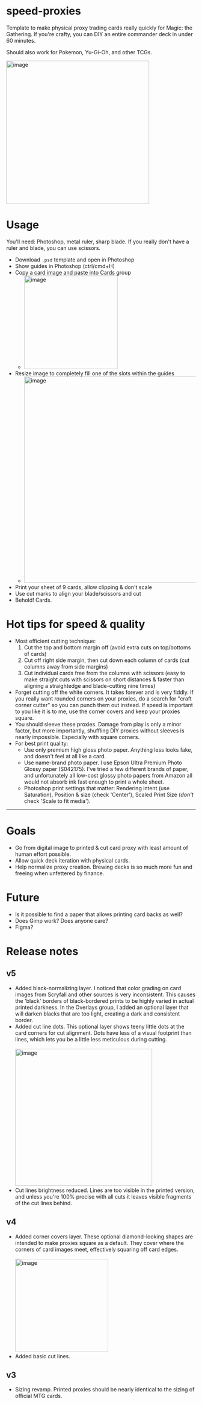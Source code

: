# speed-proxies
Template to make physical proxy trading cards really quickly for Magic: the Gathering.  If you're crafty, you can DIY an entire commander deck in under 60 minutes.

Should also work for Pokemon, Yu-Gi-Oh, and other TCGs.

<img width="380" alt="image" src="https://github.com/thanexor/speed-proxies/assets/199630/9e340452-fa77-4154-9882-45b870174d77">


# Usage
You'll need: Photoshop, metal ruler, sharp blade.  If you really don't have a ruler and blade, you can use scissors.

* Download `.psd` template and open in Photoshop
* Show guides in Photoshop (ctrl/cmd+H)
* Copy a card image and paste into Cards group
  * <img width="248" alt="image" src="https://github.com/thanexor/speed-proxies/assets/199630/76ed7b34-2960-4e54-8d3a-3d8f29ce2156">
* Resize image to completely fill one of the slots within the guides
  * <img width="548" alt="image" src="https://github.com/thanexor/speed-proxies/assets/199630/0c29a8af-9476-4c69-bdbb-8e639a78c7e7">
* Print your sheet of 9 cards, allow clipping & don't scale
* Use cut marks to align your blade/scissors and cut
* Behold!  Cards.

# Hot tips for speed & quality
* Most efficient cutting technique:
  1. Cut the top and bottom margin off (avoid extra cuts on top/bottoms of cards)
  2. Cut off right side margin, then cut down each column of cards (cut columns away from side margins)
  3. Cut individual cards free from the columns with scissors (easy to make straight cuts with scissors on short distances & faster than aligning a straightedge and blade-cutting nine times)
* Forget cutting off the white corners.  It takes forever and is very fiddly.  If you really want rounded corners on your proxies, do a search for "craft corner cutter" so you can punch them out instead.  If speed is important to you like it is to me, use the corner covers and keep your proxies square.
* You should sleeve these proxies.  Damage from play is only a minor factor, but more importantly, shuffling DIY proxies without sleeves is nearly impossible.  Especially with square corners.
* For best print quality:
  * Use only premium high gloss photo paper.  Anything less looks fake, and doesn't feel at all like a card.
  * Use name-brand photo paper.  I use Epson Ultra Premium Photo Glossy paper (S042175).  I've tried a few different brands of paper, and unfortunately all low-cost glossy photo papers from Amazon all would not absorb ink fast enough to print a whole sheet.
  * Photoshop print settings that matter: Rendering intent (use Saturation), Position & size (check 'Center'), Scaled Print Size (*don't* check 'Scale to fit media').

<hr>

# Goals
* Go from digital image to printed & cut card proxy with least amount of human effort possible.
* Allow quick deck iteration with physical cards.
* Help normalize proxy creation.  Brewing decks is so much more fun and freeing when unfettered by finance.

# Future
* Is it possible to find a paper that allows printing card backs as well?
* Does Gimp work?  Does anyone care?
* Figma?

# Release notes
## v5
* Added black-normalizing layer.  I noticed that color grading on card images from Scryfall and other sources is very inconsistent.  This causes the 'black' borders of black-bordered prints to be highly varied in actual printed darkness.  In the Overlays group, I added an optional layer that will darken blacks that are too light, creating a dark and consistent border.
* Added cut line dots.  This optional layer shows teeny little dots at the card corners for cut alignment.  Dots have less of a visual footprint than lines, which lets you be a little less meticulous during cutting. <br><br> <img width="364" alt="image" src="https://github.com/thanexor/speed-proxies/assets/199630/5b1d2376-a4d2-4132-a5aa-14df9f5fda24">
* Cut lines brightness reduced.  Lines are too visible in the printed version, and unless you're 100% precise with all cuts it leaves visible fragments of the cut lines behind.

## v4
* Added corner covers layer.  These optional diamond-looking shapes are intended to make proxies square as a default.  They cover where the corners of card images meet, effectively squaring off card edges. <br><br> <img width="247" alt="image" src="https://github.com/thanexor/speed-proxies/assets/199630/91eb4b79-0872-4c0a-8f1c-f0dd97114268">
* Added basic cut lines.

## v3
* Sizing revamp.  Printed proxies should be nearly identical to the sizing of official MTG cards.
  
